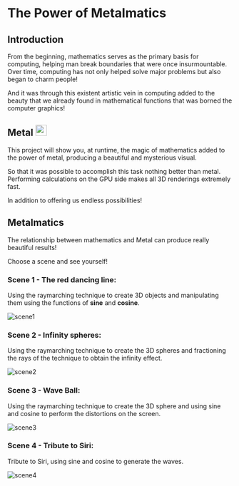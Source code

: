 
# The Power of Metalmatics

## Introduction

From the beginning, mathematics serves as the primary basis for computing, helping man break boundaries that were once insurmountable. Over time, computing has not only helped solve major problems but also began to charm people!

And it was through this existent artistic vein in computing added to the beauty that we already found in mathematical functions that was borned the computer graphics!

## Metal <img src="https://upload.wikimedia.org/wikipedia/en/7/7e/Apple_Metal_logo%2C_version_1.png" width=25>

This project will show you, at runtime, the magic of mathematics added to the power of metal, producing a beautiful and mysterious visual.

So that it was possible to accomplish this task nothing better than metal. Performing calculations on the GPU side makes all 3D renderings extremely fast.

In addition to offering us endless possibilities!

## Metalmatics

The relationship between mathematics and Metal can produce really beautiful results!

Choose a scene and see yourself!

### Scene 1 - The red dancing line:

Using the raymarching technique to create 3D objects and manipulating them using the functions of **sine** and **cosine**.

![scene1](https://user-images.githubusercontent.com/18006278/46677200-87f1ec80-cbb8-11e8-80d0-1018d739efec.png)

### Scene 2 - Infinity spheres:

Using the raymarching technique to create the 3D spheres and fractioning the rays of the technique to obtain the infinity effect.

![scene2](https://user-images.githubusercontent.com/18006278/46677207-8a544680-cbb8-11e8-9944-3c0ecdb906e1.png)

### Scene 3 - Wave Ball:

Using the raymarching technique to create the 3D sphere and using sine and cosine to perform the distortions on the screen.

![scene3](https://user-images.githubusercontent.com/18006278/46677212-8d4f3700-cbb8-11e8-9b49-663f6123bfd4.png)

### Scene 4 - Tribute to Siri:

Tribute to Siri, using sine and cosine to generate the waves.

![scene4](https://user-images.githubusercontent.com/18006278/46677220-8fb19100-cbb8-11e8-81ff-d59800176843.png)

